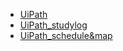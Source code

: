 * [UiPath](/UiPath/UiPath.md)
* [UiPath_studylog](/UiPath/UiPath_studylog.md)
* [UiPath_schedule&map](/UiPath/UP_schedule&map.md)